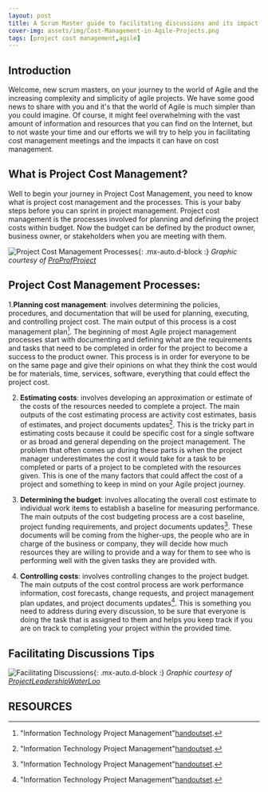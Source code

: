 ```yaml
---
layout: post
title: A Scrum Master guide to facilitating discussions and its impact on Cost Management
cover-img: assets/img/Cost-Management-in-Agile-Projects.png
tags: [project cost management,agile]
---
```


## Introduction

Welcome, new scrum masters, on your journey to the world of Agile and the increasing complexity and simplicity of agile projects. We have some good news to share with you and it's that the world of Agile is much simpler than you could imagine. Of course, it might feel overwhelming with the vast amount of information and resources that you can find on the Internet, but to not waste your time and our efforts we will try to help you in facilitating cost management meetings and the impacts it can have on cost management. 

## What is Project Cost Management?

Well to begin your journey in Project Cost Management, you need to know what is project cost management and the processes. This is your baby steps before you can sprint in project management. Project cost management is the processes involved for planning and defining the project costs within budget. Now the budget can be defined by the product owner, business owner, or stakeholders when you are meeting with them. 

![Project Cost Management Processes](/agile-blog/assets/img/4_Steps_to_Cost_Management_in_Project_Management.jpg){: .mx-auto.d-block :}
*Graphic courtesy of [ProProfProject](https://www.proprofsproject.com/blog/cost-management-in-project-management/)*

## Project Cost Management Processes: 

1.**Planning cost management**: involves determining the policies, procedures, and documentation that will be used for planning, executing, and controlling project cost. The main output of this process is a cost management plan[^3]. The beginning of most Agile project management processes start with documenting and defining what are the requirements and tasks that need to be completed in order for the project to become a success to the product owner. This process is in order for everyone to be on the same page and give their opinions on what they think the cost would be for materials, time, services, software, everything that could effect the project cost. 

2. **Estimating costs**: involves developing an approximation or estimate of the costs of the resources needed to complete a project. The main outputs of the cost estimating process are activity cost estimates, basis of estimates, and project documents updates[^3]. This is the tricky part in estimating costs because it could be specific cost for a single software or as broad and general depending on the project management. The problem that often comes up during these parts is when the project manager underestimates the cost it would take for a task to be completed or parts of a project to be completed with the resources given. This is one of the many factors that could affect the cost of a project and something to keep in mind on your Agile project journey.

3. **Determining the budget**: involves allocating the overall cost estimate to individual work items to establish a baseline for measuring performance. The main outputs of the cost budgeting process are a cost baseline, project funding requirements, and project documents updates[^3]. These documents will be coming from the higher-ups, the people who are in charge of the business or company, they will decide how much resources they are willing to provide and a way for them to see who is performing well with the given tasks they are provided with.

4. **Controlling costs**: involves controlling changes to the project budget. The main outputs of the cost control process are work performance information, cost forecasts, change requests, and project management plan updates, and project documents updates[^3]. This is something you need to address during every discussion, to be sure that everyone is doing the task that is assigned to them and helps you keep track if you are on track to completing your project within the provided time.

## Facilitating Discussions Tips

![Facilitating Discussions](/agile-blog/assets/img/cost-management-discussions.webp){: .mx-auto.d-block :}
*Graphic courtesy of [ProjectLeadershipWaterLoo](https://projectleadershipwaterloo.wordpress.com/2019/12/16/agile-project-cost-management/)*



## RESOURCES 

[^1]: "What is Cost Management."[TechTarget](https://www.techtarget.com/whatis/definition/cost-management).
[^2]: "Agile Project Cost Management."[ProjectLeadershipWaterLoo](https://projectleadershipwaterloo.wordpress.com/2019/12/16/agile-project-cost-management/).
[^3]: "Information Technology Project Management"[handoutset](https://handoutset.com/wp-content/uploads/2022/05/Information-Technology-Project-Management-Kathy-Schwalbe.pdf).
